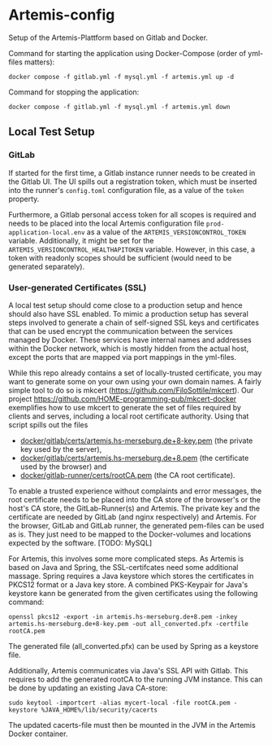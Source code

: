 # Artemis-config
Setup of the Artemis-Plattform based on Gitlab and Docker.

Command for starting the application using Docker-Compose (order of yml-files matters):
```
docker compose -f gitlab.yml -f mysql.yml -f artemis.yml up -d
```

Command for stopping the application:
```
docker compose -f gitlab.yml -f mysql.yml -f artemis.yml down
```

## Local Test Setup

### GitLab

If started for the first time, a Gitlab instance runner needs to be created in the Gitlab UI. The UI spills out a registration token, which must be inserted into the runner's ``config.toml`` configuration file, as a value of the ``token`` property.

Furthermore, a Gitlab personal access token for all scopes is required and needs to be placed into the local Artemis configuration file ``prod-application-local.env`` as a value of the ``ARTEMIS_VERSIONCONTROL_TOKEN`` variable. Additionally, it might be set for the ``ARTEMIS_VERSIONCONTROL_HEALTHAPITOKEN`` variable. However, in this case, a token with readonly scopes should be sufficient (would need to be generated separately).

### User-generated Certificates (SSL)

A local test setup should come close to a production setup and hence should also have SSL enabled. To mimic a production setup has several steps involved to generate a chain of self-signed SSL keys and certificates that can be used encrypt the communication between the services managed by Docker. These services have internal names and addresses within the Docker network, which is mostly hidden from the actual host, except the ports that are mapped via port mappings in the yml-files.

While this repo already contains a set of locally-trusted certificate, you may want to generate some on your own using your own domain names. A fairly simple tool to do so is mkcert (https://github.com/FiloSottile/mkcert). Our project https://github.com/HOME-programming-pub/mkcert-docker exemplifies how to use mkcert to generate the set of files required by clients and serves, including a local root certificate authority. Using that script spills out the files
* [docker/gitlab/certs/artemis.hs-merseburg.de+8-key.pem](docker/gitlab/certs/artemis.hs-merseburg.de+8-key.pem) (the private key used by the server),
* [docker/gitlab/certs/artemis.hs-merseburg.de+8.pem](docker/gitlab/certs/artemis.hs-merseburg.de+8.pem) (the certificate used by the browser) and
* [docker/gitlab-runner/certs/rootCA.pem](docker/gitlab-runner/certs/rootCA.pem) (the CA root certificate).

To enable a trusted experience without complaints and error messages, the root certificate needs to be placed into the CA store of the browser's or the host's CA store, the GitLab-Runner(s) and Artemis. The private key and the certificate are needed by GitLab (and nginx respectively) and Artemis. For the browser, GitLab and GitLab runner, the generated pem-files can be used as is. They just need to be mapped to the Docker-volumes and locations expected by the software.  [TODO: MySQL] 

For Artemis, this involves some more complicated steps. As Artemis is based on Java and Spring, the SSL-certifcates need some additional massage. Spring requires a Java keystore which stores the certificates in PKCS12 format or a Java key store. A combined PKS-Keypair for Java's keystore kann be generated from the given certificates using the following command: 
```
openssl pkcs12 -export -in artemis.hs-merseburg.de+8.pem -inkey artemis.hs-merseburg.de+8-key.pem -out all_converted.pfx -certfile rootCA.pem
```
The generated file (all_converted.pfx) can be used by Spring as a keystore file. 

Additionally, Artemis communicates via Java's SSL API with Gitlab. This requires to add the generated rootCA to the running JVM instance. This can be done by updating an existing Java CA-store: 
```
sudo keytool -importcert -alias mycert-local -file rootCA.pem -keystore %JAVA_HOME%/lib/security/cacerts
``` 
The updated cacerts-file must then be mounted in the JVM in the Artemis Docker container.
